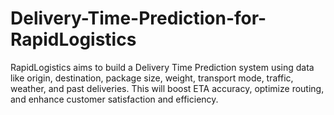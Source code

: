 # Delivery-Time-Prediction-for-RapidLogistics
RapidLogistics aims to build a Delivery Time Prediction system using data like origin, destination, package size, weight, transport mode, traffic, weather, and past deliveries. This will boost ETA accuracy, optimize routing, and enhance customer satisfaction and efficiency.
